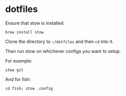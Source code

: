 # dotfiles

Ensure that stow is installed:

`brew install stow`

Clone the directory to `~/dotfiles` and then `cd` into it.

Then run stow on whichever configs you want to setup.

For example:

`stow git`

And for fish:

`cd fish; stow .config`
